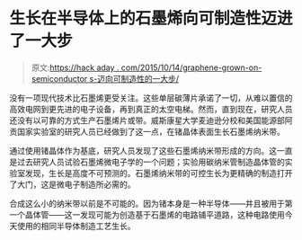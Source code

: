 # 生长在半导体上的石墨烯向可制造性迈进了一大步

> 原文:[https://hack aday . com/2015/10/14/graphene-grown-on-semiconductor s-迈向可制造性的一大步/](https://hackaday.com/2015/10/14/graphene-grown-on-semiconductors-big-step-toward-manufacturability/)

没有一项现代技术比石墨烯更受关注。这些单层碳薄片承诺了一切，从难以置信的高效电网到更先进的电子设备，再到真正的太空电梯。然而，直到现在，研究人员还没有以可靠的方式生产石墨烯片或带。威斯康星大学麦迪逊分校和美国能源部阿贡国家实验室的研究人员已经做到了这一点，在锗晶体表面生长石墨烯纳米带。

通过使用锗晶体作为基底，研究人员发现了这些石墨烯纳米带形成的方向。这一直是过去研究人员试验石墨烯微电子学的一个问题；实验用碳纳米管制造晶体管的实验室发现，生长是高度不可预测的。石墨烯纳米带的可控生长为更精确的制造打开了大门，这是微电子制造所必需的。

合成这么小的纳米带以前是不可能的。因为锗本身是一种半导体——并且被用于第一个晶体管——这一发现可能为创造基于石墨烯的电路铺平道路，这种电路使用今天使用的相同半导体制造工艺生长。